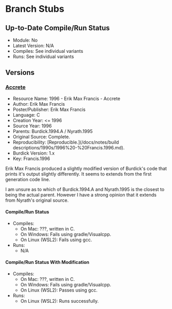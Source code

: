 # Branch Stubs

## Up-to-Date Compile/Run Status

- Module: No
- Latest Version: N/A
- Compiles: See individual variants
- Runs: See individual variants

## Versions

### [Accrete](https://groups.google.com/forum/#!topic/rec.arts.sf.science/MqgYTuIf13w)

- Resource Name: 1996 - Erik Max Francis - Accrete
- Author: Erik Max Francis
- Poster/Publisher: Erik Max Francis
- Language: C
- Creation Year: <= 1996
- Source Year: 1996
- Parents:  Burdick.1994.A / Nyrath.1995
- Original Source: Complete.
- Reproducibility: [Reproducible.](/docs/notes/build descriptions/1990s/1996%20-%20Francis.1996.md).
- Burdick Version: 1.x
- Key: Francis.1996

Erik Max Francis produced a slightly modified version of Burdick's code that prints it's output slightly differently. It 
seems to extends from the first generation code line.

I am unsure as to which of Burdick.1994.A and Nyrath.1995 is the closest to being the actual parent. However I have a 
strong opinion that it extends from Nyrath's original source.

#### Compile/Run Status
- Compiles:
    - On Mac: ???, written in C.
    - On Windows: Fails using gradle/Visualcpp.
    - On Linux (WSL2): Fails using gcc.
- Runs:
    - N/A

#### Compile/Run Status With Modification
- Compiles:
    - On Mac: ???, written in C.
    - On Windows: Fails using gradle/Visualcpp.
    - On Linux (WSL2): Passes using gcc.
- Runs:
    - On Linux (WSL2): Runs successfully.
